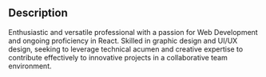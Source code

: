 ## Description
Enthusiastic and versatile professional with a passion for Web Development and ongoing proficiency in React.
Skilled in graphic design and UI/UX design, seeking to leverage technical acumen and creative expertise to
contribute effectively to innovative projects in a collaborative team environment.
